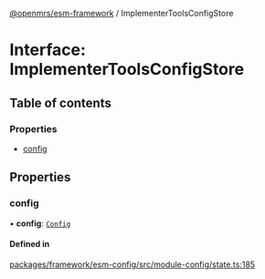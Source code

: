 [@openmrs/esm-framework](../API.md) / ImplementerToolsConfigStore

# Interface: ImplementerToolsConfigStore

## Table of contents

### Properties

- [config](ImplementerToolsConfigStore.md#config)

## Properties

### config

• **config**: [`Config`](Config.md)

#### Defined in

[packages/framework/esm-config/src/module-config/state.ts:185](https://github.com/openmrs/openmrs-esm-core/blob/master/packages/framework/esm-config/src/module-config/state.ts#L185)
